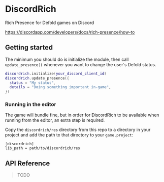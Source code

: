 # DiscordRich

Rich Presence for Defold games on Discord

https://discordapp.com/developers/docs/rich-presence/how-to

## Getting started

The minimum you should do is initialize the module, then call `update_presence()`
whenever you want to change the user's Defold status.

```lua
discordrich.initialize(your_discord_client_id)
discordrich.update_presence({
  status = "My status",
  details = "Doing something important in-game",
})
```

### Running in the editor

The game will bundle fine, but in order for DiscordRich to be available when running
from the editor, an extra step is required.

Copy the `discordrich/res` directory from this repo to a directory in your project
and add the path to that directory to your `game.project`:

```
[discordrich]
lib_path = path/to/discordrich/res
```

## API Reference

> TODO
